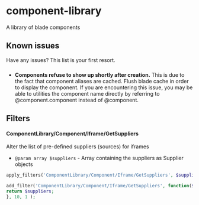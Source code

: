 # component-library

A library of blade components

## Known issues
Have any issues? This list is your first resort. 

###
- **Components refuse to show up shortly after creation.** 
This is due to the fact that component aliases are cached. Flush blade cache in order to display the component. If you are encountering this issue, you may be able to utilities the component name directly by referring to @component.component instead of @component. 

## Filters
#### ComponentLibrary/Component/Iframe/GetSuppliers
Alter the list of pre-defined suppliers (sources) for iframes

- ```@param array $suppliers``` - Array containing the suppliers as Supplier objects

```php
apply_filters('ComponentLibrary/Component/Iframe/GetSuppliers', $suppliers );
```
```php
add_filter('ComponentLibrary/Component/Iframe/GetSuppliers', function($suppliers) {
return $suppliers;
}, 10, 1 );
```
